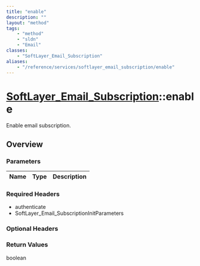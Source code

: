 ```yaml
---
title: "enable"
description: ""
layout: "method"
tags:
    - "method"
    - "sldn"
    - "Email"
classes:
    - "SoftLayer_Email_Subscription"
aliases:
    - "/reference/services/softlayer_email_subscription/enable"
---
```

# [SoftLayer_Email_Subscription](/reference/services/SoftLayer_Email_Subscription)::enable

Enable email subscription.


## Overview 


### Parameters 
|Name | Type | Description |
| --- | --- | --- |


### Required Headers
* authenticate
* SoftLayer_Email_SubscriptionInitParameters

### Optional Headers

### Return Values
boolean

